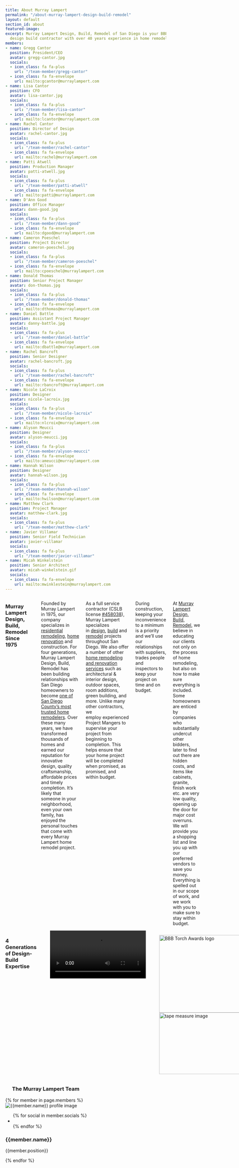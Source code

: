 ```yaml
---
title: About Murray Lampert
permalink: "/about-murray-lampert-design-build-remodel"
layout: default
section_id: about
featured-image: 
excerpt: Murray Lampert Design, Build, Remodel of San Diego is your BBB award winning
  design build contractor with over 40 years experience in home remodeling.
members:
- name: Gregg Cantor
  position: President/CEO
  avatar: gregg-cantor.jpg
  socials:
  - icon_class: fa fa-plus
    url: "/team-member/gregg-cantor"
  - icon_class: fa fa-envelope
    url: mailto:gcantor@murraylampert.com
- name: Lisa Cantor
  position: CFO
  avatar: lisa-cantor.jpg
  socials:
  - icon_class: fa fa-plus
    url: "/team-member/lisa-cantor"
  - icon_class: fa fa-envelope
    url: mailto:lcantor@murraylampert.com
- name: Rachel Cantor
  position: Director of Design
  avatar: rachel-cantor.jpg
  socials:
  - icon_class: fa fa-plus
    url: "/team-member/rachel-cantor"
  - icon_class: fa fa-envelope
    url: mailto:rachel@murraylampert.com
- name: Patti Atwell
  position: Production Manager
  avatar: patti-atwell.jpg
  socials:
  - icon_class: fa fa-plus
    url: "/team-member/patti-atwell"
  - icon_class: fa fa-envelope
    url: mailto:patti@murraylampert.com
- name: D'Ann Good
  position: Office Manager
  avatar: dann-good.jpg
  socials:
  - icon_class: fa fa-plus
    url: "/team-member/dann-good"
  - icon_class: fa fa-envelope
    url: mailto:dgood@murraylampert.com
- name: Cameron Poeschel
  position: Project Director
  avatar: cameron-poeschel.jpg
  socials:
  - icon_class: fa fa-plus
    url: "/team-member/cameron-poeschel"
  - icon_class: fa fa-envelope
    url: mailto:cpoeschel@murraylampert.com
- name: Donald Thomas
  position: Senior Project Manager
  avatar: don-thomas.jpg
  socials:
  - icon_class: fa fa-plus
    url: "/team-member/donald-thomas"
  - icon_class: fa fa-envelope
    url: mailto:dthomas@murraylampert.com
- name: Daniel Battle
  position: Assistant Project Manager
  avatar: danny-battle.jpg
  socials:
  - icon_class: fa fa-plus
    url: "/team-member/daniel-battle"
  - icon_class: fa fa-envelope
    url: mailto:dbattle@murraylampert.com
- name: Rachel Bancroft
  position: Senior Designer
  avatar: rachel-bancroft.jpg
  socials:
  - icon_class: fa fa-plus
    url: "/team-member/rachel-bancroft"
  - icon_class: fa fa-envelope
    url: mailto:rbancroft@murraylampert.com
- name: Nicole LaCroix
  position: Designer
  avatar: nicole-lacroix.jpg
  socials:
  - icon_class: fa fa-plus
    url: "/team-member/nicole-lacroix"
  - icon_class: fa fa-envelope
    url: mailto:nlcroix@murraylampert.com
- name: Alyson Meucci
  position: Designer
  avatar: alyson-meucci.jpg
  socials:
  - icon_class: fa fa-plus
    url: "/team-member/alyson-meucci"
  - icon_class: fa fa-envelope
    url: mailto:ameucci@murraylampert.com
- name: Hannah Wilson
  position: Designer
  avatar: hannah-wilson.jpg
  socials:
  - icon_class: fa fa-plus
    url: "/team-member/hannah-wilson"
  - icon_class: fa fa-envelope
    url: mailto:hwilson@murraylampert.com
- name: Matthew Clark
  position: Project Manager
  avatar: matthew-clark.jpg
  socials:
  - icon_class: fa fa-plus
    url: "/team-member/matthew-clark"
- name: Javier Villamar
  position: Senior Field Technician
  avatar: javier-villamar
  socials:
  - icon_class: fa fa-plus
    url: "/team-member/javier-villamar"
- name: Micah Winkelstein
  position: Senior Architect
  avatar: micah-winkelstein.gif
  socials:
  - icon_class: fa fa-envelope
    url: mailto:mwinklestein@murraylampert.com
---
```


  <div class='medium-6 columns'>
    <h3>Murray Lampert Design, Build, Remodel Since 1975</h3>
    <div class='spacing'></div>
    <p>Founded by Murray Lampert in 1975, our company specializes in<a href="/san-diego-home-design-services/"> residential remodeling</a>, <a href="/remodel/">home renovation</a> and construction. For four generations, Murray Lampert Design, Build, Remodel has been building relationships with San Diego homeowners to become <a href="/testimonials/">one of San Diego County’s most trusted home remodelers</a>. Over these many years, we have transformed thousands of homes and earned our reputation for innovative design, quality craftsmanship, affordable prices and timely completion. It’s likely that someone in your neighborhood, even your own family, has enjoyed the personal touches that come with every Murray Lampert home remodel project.</p>
    <p>As a full service contractor (CSLB license <a href="https://www2.cslb.ca.gov/OnlineServices/CheckLicenseII/LicenseDetail.aspx?LicNum=458038">#458038</a>), Murray Lampert specializes in <a href="/san-diego-home-design-services">design</a>, <a href="/san-diego-design-build-contractors">build</a> and <a href="/san-diego-home-remodel-services">remodel</a> projects throughout San Diego. We also offer a number of other <a href="/design-build-services-san-diego">home remodeling and renovation services</a> such as architectural & interior design, outdoor spaces, room additions, green building, and more. Unlike many other contractors, we employ experienced Project Mangers to supervise your project from beginning to completion. This helps ensure that your home project will be completed when promised, as promised, and within budget.</p>
    <p>During construction, keeping your inconvenience to a minimum is a priority and we’ll use our relationships with suppliers, trades people and inspectors to keep your project on time and on budget.</p>
    <p>At <a href="/">Murray Lampert Design, Build, Remodel</a>, we believe in educating our clients not only on the process of home remodeling, but also on how to make sure everything is included. Some homeowners are enticed by companies who substantially undercut other bidders, later to find out there are hidden costs, and items like cabinets, granite, finish work etc. are very low quality, opening up the door for major cost overruns. We will provide you a shopping list and line you up with our preferred vendors to save you money. Everything is spelled out in our scope of work, and we work with you to make sure to stay within budget.</p>
  </div>
  <div class='medium-6 columns'>
    <!-- MLDBR Brand Video -->
    <h3>4 Generations of Design-Build Expertise</h3>
    <div class='spacing'></div>
    <div class="flex-video" id="homepage-video">
      <video autoplay controls>
        <source src="/uploads/assets/videos/legacy-15sec.mp4" type="video/mp4" />Your browser does not support the video tag. Try upgrading your browser to the latest version.
      </video>
    </div>
    <div class='spacing'></div>
    <!-- BBB Torch Award and Tape Measure Images -->
    <p class="torch"><img class="alignright size-full wp-image-1702" src="/uploads/tourch-01b.jpg" title="Murray Lampert BBB Torch Award Winner for Marketplace Ethics" alt="BBB Torch Awards logo" width="460" height="243" />
    <img class="alignright size-full wp-image-1703" src="/uploads/tourch-02.jpg" title="Murray Lampert Design, Build, Remodel example services" alt="tape measure image" width="460" height="193" /></p>
  </div>
  <div class='full'>
    <div class='row'>
    <!-- Start of Team Members Section -->
      <div class='large-12 columns' id='team-members'>
        <div class='four spacing'></div>
        <h3>The Murray Lampert Team</h3>
        <div class='spacing'></div>
      </div>
    </div>
    <div class='row'>
      {% for member in page.members %}
        <div class='small-6 medium-3 large-3 columns'>
          <div class='mod modTeamMember style-2'>
            <div class='member'>
              <img class="avatar" title="{{member.name}} at Murray Lampert Design, Build, Remodel" alt="{{member.name}} profile image" src="https://res.cloudinary.com/zheisey/image/upload/f_auto/murray-lampert/head-shots/{{member.avatar}}" />
              <div class='overlay'>
                <ul class='socials'>
                  {% for social in member.socials %}
                    <li>
                      <a href='{{social.url}}'>
                        <i class='{{social.icon_class}}'></i>
                      </a>
                    </li>
                  {% endfor %}
                </ul>
              </div>
            </div>
            <h3>{{member.name}}</h3>
            <p class='position'>{{member.position}}</p>
            <div class='two spacing'></div>
          </div>
        </div>
      {% endfor %}
    </div>
    <div class='two spacing'></div>
  </div>
  <!-- Start of Our Clients Section - REMOVED (see master branch version for code block - line 141) -->
